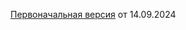[Первоначальная версия](https://github.com/rt1718/regions-bot/blob/main/regions.php) от 14.09.2024

[//]: # (# Телеграм бот для получения кода региона с автомобильного номера)

[//]: # (Реализация через массив, так как так проще, чтобы не делать авторизацию и связь с бд &#40;ну избыточно если&#41;.)

[//]: # (## Пройдемся по папкам)

[//]: # (* `public` — тут вебхук и индекс. По умолчанию на все 404.)

[//]: # (* `src` — логика.)

[//]: # ( * `Bot` — логика бота.)

[//]: # ( * `s`)

[//]: # ( * s)

[//]: # ( * s)

[//]: # ( * s)

[//]: # ( * s)